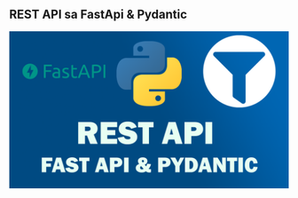 ## REST API sa FastApi & Pydantic

![REST API sa FastAPI-em i Pydantic-om](/img/fastapi_pydantic.png)
